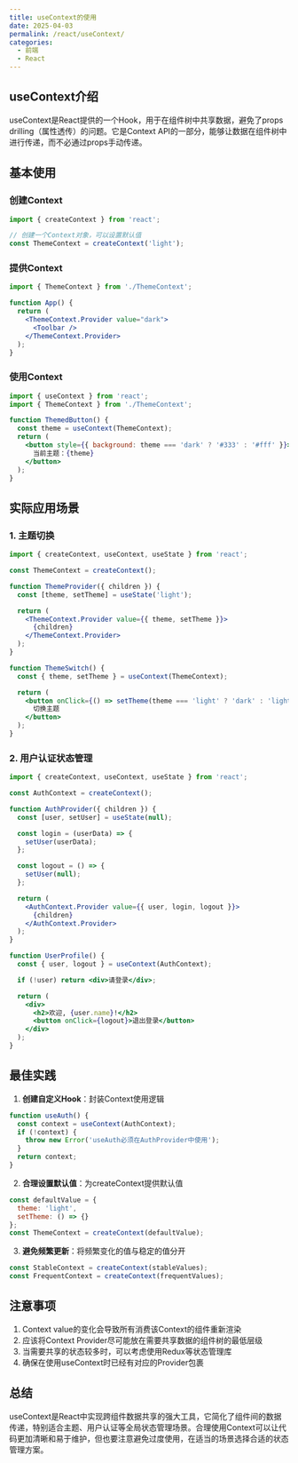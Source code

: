 ```yaml
---
title: useContext的使用
date: 2025-04-03
permalink: /react/useContext/
categories:
  - 前端
  - React
---
```


## useContext介绍

useContext是React提供的一个Hook，用于在组件树中共享数据，避免了props drilling（属性透传）的问题。它是Context API的一部分，能够让数据在组件树中进行传递，而不必通过props手动传递。

## 基本使用

### 创建Context

```jsx
import { createContext } from 'react';

// 创建一个Context对象，可以设置默认值
const ThemeContext = createContext('light');
```

### 提供Context

```jsx
import { ThemeContext } from './ThemeContext';

function App() {
  return (
    <ThemeContext.Provider value="dark">
      <Toolbar />
    </ThemeContext.Provider>
  );
}
```

### 使用Context

```jsx
import { useContext } from 'react';
import { ThemeContext } from './ThemeContext';

function ThemedButton() {
  const theme = useContext(ThemeContext);
  return (
    <button style={{ background: theme === 'dark' ? '#333' : '#fff' }}>
      当前主题：{theme}
    </button>
  );
}
```

## 实际应用场景

### 1. 主题切换

```jsx
import { createContext, useContext, useState } from 'react';

const ThemeContext = createContext();

function ThemeProvider({ children }) {
  const [theme, setTheme] = useState('light');

  return (
    <ThemeContext.Provider value={{ theme, setTheme }}>
      {children}
    </ThemeContext.Provider>
  );
}

function ThemeSwitch() {
  const { theme, setTheme } = useContext(ThemeContext);

  return (
    <button onClick={() => setTheme(theme === 'light' ? 'dark' : 'light')}>
      切换主题
    </button>
  );
}
```

### 2. 用户认证状态管理

```jsx
import { createContext, useContext, useState } from 'react';

const AuthContext = createContext();

function AuthProvider({ children }) {
  const [user, setUser] = useState(null);

  const login = (userData) => {
    setUser(userData);
  };

  const logout = () => {
    setUser(null);
  };

  return (
    <AuthContext.Provider value={{ user, login, logout }}>
      {children}
    </AuthContext.Provider>
  );
}

function UserProfile() {
  const { user, logout } = useContext(AuthContext);

  if (!user) return <div>请登录</div>;

  return (
    <div>
      <h2>欢迎, {user.name}!</h2>
      <button onClick={logout}>退出登录</button>
    </div>
  );
}
```

## 最佳实践

1. **创建自定义Hook**：封装Context使用逻辑

```jsx
function useAuth() {
  const context = useContext(AuthContext);
  if (!context) {
    throw new Error('useAuth必须在AuthProvider中使用');
  }
  return context;
}
```

2. **合理设置默认值**：为createContext提供默认值

```jsx
const defaultValue = {
  theme: 'light',
  setTheme: () => {}
};
const ThemeContext = createContext(defaultValue);
```

3. **避免频繁更新**：将频繁变化的值与稳定的值分开

```jsx
const StableContext = createContext(stableValues);
const FrequentContext = createContext(frequentValues);
```

## 注意事项

1. Context value的变化会导致所有消费该Context的组件重新渲染
2. 应该将Context Provider尽可能放在需要共享数据的组件树的最低层级
3. 当需要共享的状态较多时，可以考虑使用Redux等状态管理库
4. 确保在使用useContext时已经有对应的Provider包裹

## 总结

useContext是React中实现跨组件数据共享的强大工具，它简化了组件间的数据传递，特别适合主题、用户认证等全局状态管理场景。合理使用Context可以让代码更加清晰和易于维护，但也要注意避免过度使用，在适当的场景选择合适的状态管理方案。

